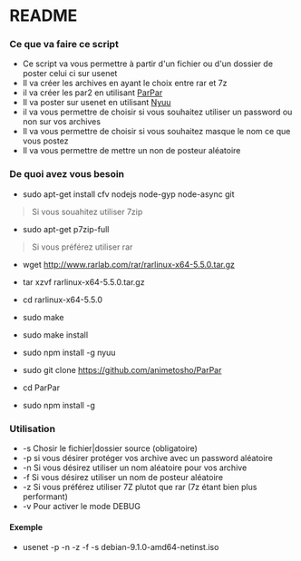 # README #

### Ce que va faire ce script
* Ce script va vous permettre à partir d'un fichier ou d'un dossier de poster celui ci sur usenet 
* Il va créer les archives en ayant le choix entre rar et 7z
* il va créer les par2 en utilisant [ParPar](https://github.com/animetosho/ParPar "ParPar")
* Il va poster sur usenet en utilisant [Nyuu](https://github.com/animetosho/Nyuu "Nyuu")
* il va vous permettre de choisir si vous souhaitez utiliser un password ou non sur vos archives
* Il va vous permettre de choisir si vous souhaitez masque le nom ce que vous postez
* Il va vous permettre de mettre un non de posteur aléatoire

### De quoi avez vous besoin ###

* sudo apt-get install cfv nodejs node-gyp node-async git

> Si vous souahitez utiliser 7zip 

* sudo apt-get p7zip-full

> Si vous préférez utiliser rar

* wget http://www.rarlab.com/rar/rarlinux-x64-5.5.0.tar.gz
* tar xzvf rarlinux-x64-5.5.0.tar.gz
* cd rarlinux-x64-5.5.0
* sudo make
* sudo make install

* sudo npm install -g nyuu
* sudo git clone https://github.com/animetosho/ParPar
* cd ParPar
* sudo npm install -g

### Utilisation
>
* -s  Chosir le fichier|dossier source (obligatoire)
* -p  si vous désirer protéger vos archive avec un password aléatoire
* -n  Si vous désirez utiliser un nom aléatoire pour vos archive
* -f  Si vous désirez utiliser un nom de posteur aléatoire
* -z	Si vous préférez utiliser 7Z plutot que rar (7z étant bien plus performant)
* -v  Pour activer le mode DEBUG

#### Exemple

* usenet -p -n -z -f -s debian-9.1.0-amd64-netinst.iso
